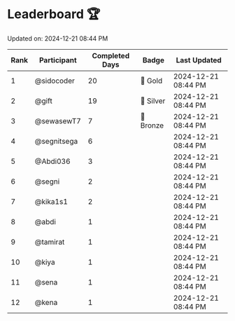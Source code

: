 # Leaderboard 🏆

Updated on: 2024-12-21 08:44 PM

| Rank | Participant       | Completed Days | Badge      | Last Updated         |
|------|-------------------|----------------|------------|----------------------|
| 1    | @sidocoder        | 20             | 🏅 Gold     | 2024-12-21 08:44 PM |
| 2    | @gift             | 19             | 🥈 Silver   | 2024-12-21 08:44 PM |
| 3    | @sewasewT7        | 7              | 🥉 Bronze   | 2024-12-21 08:44 PM |
| 4    | @segnitsega       | 6              |            | 2024-12-21 08:44 PM |
| 5    | @Abdi036          | 3              |            | 2024-12-21 08:44 PM |
| 6    | @segni            | 2              |            | 2024-12-21 08:44 PM |
| 7    | @kika1s1          | 2              |            | 2024-12-21 08:44 PM |
| 8    | @abdi             | 1              |            | 2024-12-21 08:44 PM |
| 9    | @tamirat          | 1              |            | 2024-12-21 08:44 PM |
| 10   | @kiya             | 1              |            | 2024-12-21 08:44 PM |
| 11   | @sena             | 1              |            | 2024-12-21 08:44 PM |
| 12   | @kena             | 1              |            | 2024-12-21 08:44 PM |
